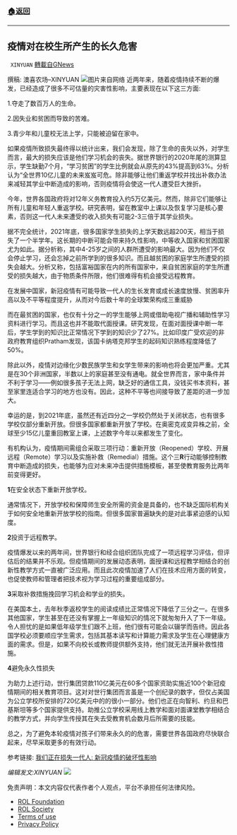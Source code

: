 ###  [:house:返回](README.md)
---


## 疫情对在校生所产生的长久危害
` XINYUAN` [轉載自GNews](https://gnews.org/zh-hans/2554790/)

撰稿: 澳喜农场–XINYUAN
 ![](https://assets.gnews.org/wp-content/uploads/2022/05/classroom-gfa506d567_1920_1652900379.jpg)图片来自网络 
近两年来，随着疫情持续不断的爆发，已经造成了很多不可估量的灾害性影响，主要表现在以下这三方面:
 
1.夺走了数百万人的生命。
 
2.因失业和贫困而导致的苦难。
 
3.青少年和儿童校无法上学，只能被迫留在家中。
 
如果疫情所致损失最终得以统计出来，我们会发现，除了生命的丧失以外，对学生而言，最大的损失应该是他们学习机会的丧失。据世界银行的2020年尾的测算显示，学生缺勤7个月，“学习贫困”的学生比例就会从原先的43%提高到63%。分析认为“全世界10亿儿童的未来岌岌可危。除非能够让他们重返学校并找出补救办法来减轻其学业中断造成的影响，否则疫情将会使这一代人遭受巨大挫折。
 
今年，世界各国政府将对12年义务教育投入约5万亿美元。然而，除非它们能够让所有儿童和年轻人重返学校。研究表明，留在教室中上课以及恢复学习是核心要素，否则这一代人未来遭受的收入损失有可能2-3三倍于其学业损失。
 
据不完全统计，2021年底，很多国家学生损失的上学天数远超200天，相当于损失了一个半学年。这长期的中断可能会带来持久性影响，中等收入国家和贫困国家尤为如此。据分析称，其中4-25岁之间的人群所遭受的影响最大。因为他们不仅会停止学习，还会忘掉之前所学到的很多知识。而且越贫困的家庭学生所遭受的损失会越大。分析又称，包括富裕国家在内的所有国家中，来自贫困家庭的学生所遭受的损失越大，由于物质条件所限，他们很难得有机会接受远程教育。
 
在发展中国家，新冠疫情有可能导致一代人的生长发育或成长速度放慢、贫困率升高以及不平等程度提升，从而对今后数十年的全球繁荣构成三重威胁
 
而在最贫困的国家，也仅有十分之一的学生能够上网或借助电视广播和辅助性学习资料进行学习。而且这也并不能取代面授课。研究发现，在面对面授课中断一年后，学生学到的知识比正常情况下学到的知识少了27%。比如印度广受欢迎的非政府教育组织Pratham发现，该国卡纳塔克邦学生的起码知识熟练程度降低了50%。
 
除此以外，疫情对边缘化少数民族学生和女学生带来的影响也将会更加严重。尤其是在30个非洲国家，半数以上的家庭甚至没有通电。就全世界而言，家中条件并不利于学习——例如很多孩子无法上网，缺乏好的通信工具，没钱买书本资料，甚至家里连适合学习的地方也没有。因此，这种不平等也间接导致了差距的进一步加大。
 
幸运的是，到2021年底，虽然还有近四分之一学校仍然处于关闭状态，也有很多学校仅部分重新开放。但很多国家都重新开放了学校。在奥密克戎变异株之前，全球至少15亿儿童重回教室上课，上述数字今年以来都发生了变化。
 
有机构认为，疫情期间需组合采取三项行动：重新开放（Reopened）学校、开展远程（Remote）学习以及实施补救（Remedial）措施。这个三**R**行动能够控制教育中断造成的损失，也能够为应对未来冲击提供措施模板，甚至使教育服务比两年前变得更好。
 
**1**在安全状态下重新开放学校。
 
通常情况下，开放学校和保障师生安全所需的资金是具备的，也不缺乏国际机构关于如何安全地重新开放学校的指南。但很多国家普遍缺失的是对此事紧迫感的认知度。
 
**2**投资于远程教学。
 
疫情爆发以来的两年间，世界银行和经合组织团队完成了一项远程学习评估，但评估后的结果并不乐观。但疫情期间的发展动态表明，面授课和远程教学相结合的创新性教学方式一直被广泛应用。而且此次疫情加速了人们在技术应用方面的转变，也促使教师和管理者把技术视为学习过程的重要组成部分。
 
**3**采取补救措施挽回学习机会和学业的损失。
 
在美国本土，去年秋季返校学生的阅读成绩比正常情况下降低了三分之一。在很多其他国家，学生甚至在还没有掌握上一年级知识的情况下就匆匆升入了下一年级。令人担忧的是如果低年级学生们跟不上班，他们很有可能会以辍学而告终。因此各国学校必须要顺应学生需求，包括其基本读写和计算能力需求及学生在心理健康方面的需求。但是，如果不向校长或教师提供额外支持，他们就无法开展补救性措施。
 
**4**避免永久性损失
 
为助力上述行动，世行集团贷款110亿美元在60多个国家资助实施近100个新冠疫情期间的相关教育项目。这对对世行集团而言虽是一个创纪录的数字，但仅占美国为公立学校所安排的720亿美元中的的很小一部分。他们也正在向智利、约旦和巴基斯坦等多个国家提供支持。助推公立学校采用线上教学和面对面课堂教学相结合的教学方式，并向学生传授其在失去受教育机会数月后所需要的技能。
 
总之，为了避免本轮疫情对孩子们带来永久的的危害，需要世界各国政府尽快联合起来，尽早采取更多的有效行动。
 
参考链接: [我们正在损失一代人: 新冠疫情的破坏性影响](http://我们正在损失一代人:%20新冠疫情的破坏性影响)
 
*编辑发文:XINYUAN*
 ![](https://assets.gnews.org/wp-content/uploads/2022/05/logo正版澳喜2_1652901322.jpeg) 

免责声明：本文内容仅代表作者个人观点，平台不承担任何法律风险。
  
- [ROL Foundation](https://rolfoundation.org/)
- [ROL Society](https://rolsociety.org/)
- [Terms of use](https://gnews.org/terms-of-use-3/)
- [Privacy Policy](https://gnews.org/privacy-policy/)
